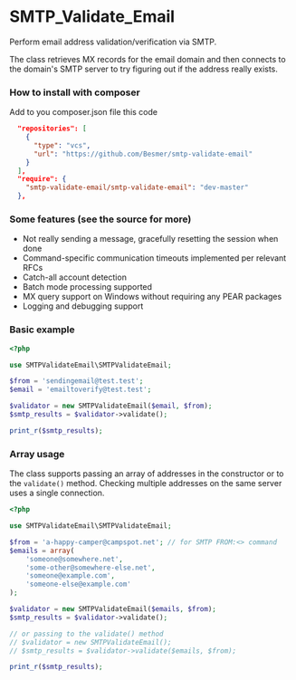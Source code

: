 # SMTP\_Validate\_Email

Perform email address validation/verification via SMTP.

The class retrieves MX records for the email domain and then connects to the
domain's SMTP server to try figuring out if the address really exists.


### How to install with composer

Add to you composer.json file this code

```json
  "repositories": [
    {
      "type": "vcs",
      "url": "https://github.com/Besmer/smtp-validate-email"
    }
  ],
  "require": {
    "smtp-validate-email/smtp-validate-email": "dev-master"
  },
```

### Some features (see the source for more)

* Not really sending a message, gracefully resetting the session when done
* Command-specific communication timeouts implemented per relevant RFCs
* Catch-all account detection
* Batch mode processing supported
* MX query support on Windows without requiring any PEAR packages
* Logging and debugging support

### Basic example
```php
<?php

use SMTPValidateEmail\SMTPValidateEmail;

$from = 'sendingemail@test.test';
$email = 'emailtoverify@test.test';

$validator = new SMTPValidateEmail($email, $from);
$smtp_results = $validator->validate();

print_r($smtp_results);

```

### Array usage
The class supports passing an array of addresses in the constructor or to the
`validate()` method. Checking multiple addresses on the same server uses
a single connection.
```php
<?php

use SMTPValidateEmail\SMTPValidateEmail;

$from = 'a-happy-camper@campspot.net'; // for SMTP FROM:<> command
$emails = array(
    'someone@somewhere.net',
    'some-other@somewhere-else.net',
    'someone@example.com',
    'someone-else@example.com'
);

$validator = new SMTPValidateEmail($emails, $from);
$smtp_results = $validator->validate();

// or passing to the validate() method
// $validator = new SMTPValidateEmail();
// $smtp_results = $validator->validate($emails, $from);

print_r($smtp_results);
```
